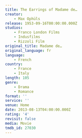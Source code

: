 ```yaml
---
title: The Earrings of Madame de…
creator:
    - Max Ophüls
release: 1953-09-16T00:00:00.000Z
studios:
    - Franco London Films
    - Indusfilms
    - Rizzoli Film
original_title: Madame de…
original_language: fr
language:
    - French
country:
    - France
    - Italy
length: 105
genre:
    - Drama
    - Romance
format: ''
service: ''
venue: Home
date: 2013-08-13T04:00:00.000Z
rating: '4'
revisit: false
media: Movie
tmdb_id: 27030
---
```



